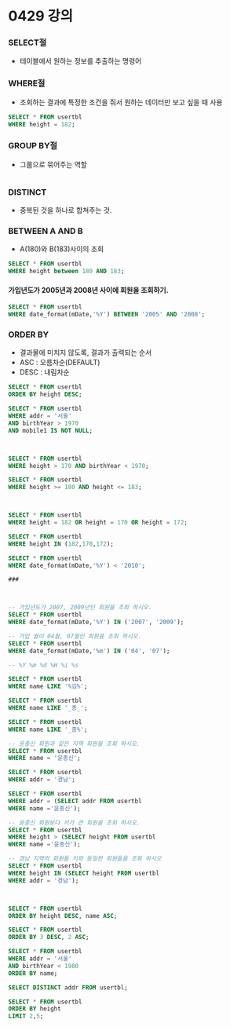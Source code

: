 # 0429 강의

### SELECT절
- 테이블에서 원하는 정보를 추출하는 명령어

### WHERE절
- 조회하는 결과에 특정한 조건을 줘서 원하는 데이터만 보고 싶을 때 사용

```sql
SELECT * FROM usertbl
WHERE height = 182;
```

### GROUP BY절
- 그룹으로 묶어주는 역할
```sql

```

### DISTINCT
- 중복된 것을 하나로 합쳐주는 것.

### BETWEEN A AND B
- A(180)와 B(183)사이의 조회
```sql
SELECT * FROM usertbl
WHERE height between 180 AND 183;
```
#### 가입년도가 2005년과 2008년 사이에 회원을 조회하기.
```sql
SELECT * FROM usertbl
WHERE date_format(mDate,'%Y') BETWEEN '2005' AND '2008';
```

### ORDER BY
- 결과물에 미치지 않도록, 결과가 출력되는 순서
- ASC : 오름차순(DEFAULT)
- DESC : 내림차순

```sql
SELECT * FROM usertbl 
ORDER BY height DESC; 
```




```sql
SELECT * FROM usertbl
WHERE addr = '서울'
AND birthYear > 1970
AND mobile1 IS NOT NULL;
```

```sql


SELECT * FROM usertbl
WHERE height > 170 AND birthYear < 1970;

SELECT * FROM usertbl
WHERE height >= 180 AND height <= 183;



SELECT * FROM usertbl
WHERE height = 182 OR height = 170 OR height = 172;

SELECT * FROM usertbl
WHERE height IN (182,170,172);

SELECT * FROM usertbl
WHERE date_format(mDate,'%Y') < '2010';

### 



-- 가입년도가 2007, 2009년인 회원을 조회 하시오.
SELECT * FROM usertbl
WHERE date_format(mDate,'%Y') IN ('2007', '2009');

-- 가입 월이 04월, 07월인 회원을 조회 하시오.
SELECT * FROM usertbl
WHERE date_format(mDate,'%m') IN ('04', '07');

-- %Y %m %d %H %i %s

SELECT * FROM usertbl
WHERE name LIKE '%김%';

SELECT * FROM usertbl
WHERE name LIKE '_종_';

SELECT * FROM usertbl
WHERE name LIKE '_종%';

-- 윤종신 회원과 같은 지역 회원을 조회 하시오.
SELECT * FROM usertbl
WHERE name = '윤종신';

SELECT * FROM usertbl
WHERE addr = '경남';

SELECT * FROM usertbl
WHERE addr = (SELECT addr FROM usertbl
WHERE name ='윤종신');

-- 윤종신 회원보다 키가 큰 회원을 조회 하시오.
SELECT * FROM usertbl
WHERE height > (SELECT height FROM usertbl
WHERE name ='윤종신');

-- 경남 지역의 회원들 키와 동일한 회원들을 조회 하시오
SELECT * FROM usertbl
WHERE height IN (SELECT height FROM usertbl
WHERE addr = '경남');



SELECT * FROM usertbl 
ORDER BY height DESC, name ASC;

SELECT * FROM usertbl 
ORDER BY 3 DESC, 2 ASC;

SELECT * FROM usertbl
WHERE addr = '서울'
AND birthYear < 1980
ORDER BY name;

SELECT DISTINCT addr FROM usertbl;

SELECT * FROM usertbl
ORDER BY height
LIMIT 2,5;
```

```sql
```